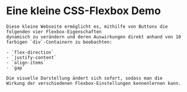 # Eine kleine CSS-Flexbox Demo

    Diese kleine Webseite ermöglicht es, mithilfe von Buttons die folgenden vier Flexbox-Eigenschaften 
    dynamisch zu verändern und deren Auswirkungen direkt anhand von 10 farbigen `div`-Containern zu beobachten:

    - `flex-direction`
    - `justify-content`
    - `align-items`
    - `gap`

    Die visuelle Darstellung ändert sich sofort, sodass man die 
    Wirkung der verschiedenen Flexbox-Einstellungen kennenlernen kann.




